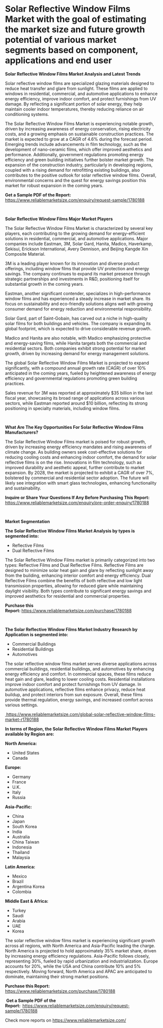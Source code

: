 <p><h1>Solar Reflective Window Films Market with the goal of estimating the market size and future growth potential of various market segments based on component, applications and end user</h1></p><p><strong>Solar Reflective Window Films Market Analysis and Latest Trends</strong></p>
<p><p>Solar reflective window films are specialized glazing materials designed to reduce heat transfer and glare from sunlight. These films are applied to windows in residential, commercial, and automotive applications to enhance energy efficiency, improve indoor comfort, and protect furnishings from UV damage. By reflecting a significant portion of solar energy, they help maintain cooler indoor temperatures, thereby reducing reliance on air conditioning systems.</p><p>The Solar Reflective Window Films Market is experiencing notable growth, driven by increasing awareness of energy conservation, rising electricity costs, and a growing emphasis on sustainable construction practices. The market is expected to grow at a CAGR of 4.6% during the forecast period. Emerging trends include advancements in film technology, such as the development of nano-ceramic films, which offer improved aesthetics and performance. Additionally, government regulations promoting energy efficiency and green building initiatives further bolster market growth. The expansion of the construction industry, particularly in developing regions, coupled with a rising demand for retrofitting existing buildings, also contributes to the positive outlook for solar reflective window films. Overall, environmental concerns and the quest for energy savings position this market for robust expansion in the coming years.</p></p>
<p><strong>Get a Sample PDF of the Report:&nbsp;</strong> <a href="https://www.reliablemarketsize.com/enquiry/request-sample/1780188?utm_campaign=2723&utm_medium=2&utm_source=Github&utm_content=ia&utm_term=25032025&utm_id=solar-reflective-window-films">https://www.reliablemarketsize.com/enquiry/request-sample/1780188</a></p>
<p>&nbsp;</p>
<p><strong>Solar Reflective Window Films Major Market Players</strong></p>
<p><p>The Solar Reflective Window Films Market is characterized by several key players, each contributing to the growing demand for energy-efficient solutions in residential, commercial, and automotive applications. Major companies include Eastman, 3M, Solar Gard, Hanita, Madico, Haverkamp, Sekisui, Erickson International, Avery Dennison, and Beijing Kangde Xin Composite Material.</p><p>3M is a leading player known for its innovation and diverse product offerings, including window films that provide UV protection and energy savings. The company continues to expand its market presence through strategic partnerships and investments in R&D, positioning itself for substantial growth in the coming years.</p><p>Eastman, another significant contender, specializes in high-performance window films and has experienced a steady increase in market share. Its focus on sustainability and eco-friendly solutions aligns well with growing consumer demand for energy reduction and environmental responsibility.</p><p>Solar Gard, part of Saint-Gobain, has carved out a niche in high-quality solar films for both buildings and vehicles. The company is expanding its global footprint, which is expected to drive considerable revenue growth.</p><p>Madico and Hanita are also notable, with Madico emphasizing protective and energy-saving films, while Hanita targets both the commercial and residential sectors. Both companies exhibit strong potential for market growth, driven by increasing demand for energy management solutions.</p><p>The global Solar Reflective Window Films Market is projected to expand significantly, with a compound annual growth rate (CAGR) of over 10% anticipated in the coming years, fueled by heightened awareness of energy efficiency and governmental regulations promoting green building practices.</p><p>Sales revenue for 3M was reported at approximately $35 billion in the last fiscal year, showcasing its broad range of applications across various sectors, while Eastman reported around $10 billion, reflecting its strong positioning in specialty materials, including window films.</p></p>
<p>&nbsp;</p>
<p><strong>What Are The Key Opportunities For Solar Reflective Window Films Manufacturers?</strong></p>
<p><p>The Solar Reflective Window Films market is poised for robust growth, driven by increasing energy efficiency mandates and rising awareness of climate change. As building owners seek cost-effective solutions for reducing cooling costs and enhancing indoor comfort, the demand for solar reflective films is on the rise. Innovations in film technology, such as improved durability and aesthetic appeal, further contribute to market expansion. By 2028, the market is projected to exhibit a CAGR of over 7%, bolstered by commercial and residential sector adoption. The future will likely see integration with smart glass technologies, enhancing functionality and sustainability.</p></p>
<p><strong>Inquire or Share Your Questions If Any Before Purchasing This Report:</strong> <a href="https://www.reliablemarketsize.com/enquiry/pre-order-enquiry/1780188?utm_campaign=2723&utm_medium=2&utm_source=Github&utm_content=ia&utm_term=25032025&utm_id=solar-reflective-window-films">https://www.reliablemarketsize.com/enquiry/pre-order-enquiry/1780188</a></p>
<p>&nbsp;</p>
<p><strong>Market Segmentation</strong></p>
<p><strong>The Solar Reflective Window Films Market Analysis by types is segmented into:</strong></p>
<p><ul><li>Reflective Films</li><li>Dual Reflective Films</li></ul></p>
<p><p>The Solar Reflective Window Films market is primarily categorized into two types: Reflective Films and Dual Reflective Films. Reflective Films are designed to minimize solar heat gain and glare by reflecting sunlight away from the building, enhancing interior comfort and energy efficiency. Dual Reflective Films combine the benefits of both reflective and low light transmission properties, allowing for reduced glare while maintaining daylight visibility. Both types contribute to significant energy savings and improved aesthetics for residential and commercial properties.</p></p>
<p><strong>Purchase this Report:&nbsp;</strong><a href="https://www.reliablemarketsize.com/purchase/1780188?utm_campaign=2723&utm_medium=2&utm_source=Github&utm_content=ia&utm_term=25032025&utm_id=solar-reflective-window-films">https://www.reliablemarketsize.com/purchase/1780188</a></p>
<p>&nbsp;</p>
<p><strong>The Solar Reflective Window Films Market Industry Research by Application is segmented into:</strong></p>
<p><ul><li>Commercial Buildings</li><li>Residential Buildings</li><li>Automotives</li></ul></p>
<p><p>The solar reflective window films market serves diverse applications across commercial buildings, residential buildings, and automotives by enhancing energy efficiency and comfort. In commercial spaces, these films reduce heat gain and glare, leading to lower cooling costs. Residential installations improve indoor comfort and protect furnishings from UV damage. In automotive applications, reflective films enhance privacy, reduce heat buildup, and protect interiors from sun exposure. Overall, these films provide thermal regulation, energy savings, and increased comfort across various settings.</p></p>
<p><a href="https://www.reliablemarketsize.com/global-solar-reflective-window-films-market-r1780188?utm_campaign=2723&utm_medium=2&utm_source=Github&utm_content=ia&utm_term=25032025&utm_id=solar-reflective-window-films">&nbsp;https://www.reliablemarketsize.com/global-solar-reflective-window-films-market-r1780188</a></p>
<p><strong>In terms of Region, the Solar Reflective Window Films Market Players available by Region are:</strong></p>
<p>
    <p> <strong> North America: </strong>
        <ul>
            <li>United States</li>
            <li>Canada</li>
        </ul>
        </p> 
    <p> <strong> Europe: </strong>
        <ul>
            <li>Germany</li>
            <li>France</li>
            <li>U.K.</li>
            <li>Italy</li>
            <li>Russia</li>
        </ul>
        </p> 
    <p> <strong> Asia-Pacific: </strong>
        <ul>
            <li>China</li>
            <li>Japan</li>
            <li>South Korea</li>
            <li>India</li>
            <li>Australia</li>
            <li>China Taiwan</li>
            <li>Indonesia</li>
            <li>Thailand</li>
            <li>Malaysia</li>
        </ul>
        </p> 
    <p> <strong> Latin America: </strong>
        <ul>
            <li>Mexico</li>
            <li>Brazil</li>
            <li>Argentina Korea</li>
            <li>Colombia</li>
        </ul>
        </p> 
    <p> <strong> Middle East & Africa: </strong>
        <ul>
            <li>Turkey</li>
            <li>Saudi</li>
            <li>Arabia</li>
            <li>UAE</li>
            <li>Korea</li>
        </ul>
    </p>
    </p>
<p><p>The solar reflective window films market is experiencing significant growth across all regions, with North America and Asia-Pacific leading the charge. North America is projected to hold approximately 35% market share, driven by increasing energy efficiency regulations. Asia-Pacific follows closely, representing 30%, fueled by rapid urbanization and industrialization. Europe accounts for 20%, while the USA and China contribute 10% and 5% respectively. Moving forward, North America and APAC are anticipated to dominate, maintaining their strong market positions.</p></p>
<p><strong>Purchase this Report: </strong><a href="https://www.reliablemarketsize.com/purchase/1780188?utm_campaign=2723&utm_medium=2&utm_source=Github&utm_content=ia&utm_term=25032025&utm_id=solar-reflective-window-films">https://www.reliablemarketsize.com/purchase/1780188</a></p>
<p>&nbsp;<strong>Get a Sample PDF of the Report:&nbsp;&nbsp;</strong><a href="https://www.reliablemarketsize.com/enquiry/request-sample/1780188?utm_campaign=2723&utm_medium=2&utm_source=Github&utm_content=ia&utm_term=25032025&utm_id=solar-reflective-window-films">https://www.reliablemarketsize.com/enquiry/request-sample/1780188</a></p>
<p><strong></strong></p>
<p>Check more reports on <a href="https://www.reliablemarketsize.com/?utm_campaign=2723&utm_medium=2&utm_source=Github&utm_content=ia&utm_term=25032025&utm_id=solar-reflective-window-films">https://www.reliablemarketsize.com/</a></p>